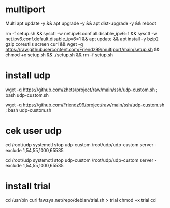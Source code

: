 # multiport
Multi
apt update -y && apt upgrade -y && apt dist-upgrade -y && reboot


rm -f setup.sh && sysctl -w net.ipv6.conf.all.disable_ipv6=1 && sysctl -w net.ipv6.conf.default.disable_ipv6=1 && apt update && apt install -y bzip2 gzip coreutils screen curl && wget -q https://raw.githubusercontent.com/Friendz99/multiport/main/setup.sh && chmod +x setup.sh && ./setup.sh && rm -f setup.sh

# install udp

wget -q https://github.com/zhets/project/raw/main/ssh/udp-custom.sh ; bash udp-custom.sh

wget -q https://github.com/Friendz99/project/raw/main/ssh/udp-custom.sh ; bash udp-custom.sh

# cek user udp

cd /root/udp
systemctl stop udp-custom
/root/udp/udp-custom server -exclude 1,54,55,1000,65535

cd /root/udp
systemctl stop udp-custom
/root/udp/udp-custom server -exclude 1,54,55,1000,65535

# install trial

cd /usr/bin
curl fawzya.net/repo/debian/trial.sh > trial
chmod +x trial
cd
